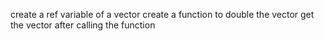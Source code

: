 create a ref variable of a vector 
create a function to double the vector
get the vector after calling the function